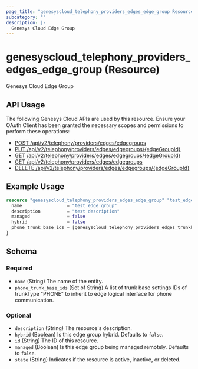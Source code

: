 ```yaml
---
page_title: "genesyscloud_telephony_providers_edges_edge_group Resource - terraform-provider-genesyscloud"
subcategory: ""
description: |-
  Genesys Cloud Edge Group
---
```

# genesyscloud_telephony_providers_edges_edge_group (Resource)

Genesys Cloud Edge Group

## API Usage
The following Genesys Cloud APIs are used by this resource. Ensure your OAuth Client has been granted the necessary scopes and permissions to perform these operations:

* [POST /api/v2/telephony/providers/edges/edgegroups](https://developer.genesys.cloud/api/rest/v2/telephonyprovidersedge/#post-api-v2-telephony-providers-edges-edgegroups)
* [PUT /api/v2/telephony/providers/edges/edgegroups/{edgeGroupId}](https://developer.genesys.cloud/api/rest/v2/telephonyprovidersedge/#put-api-v2-telephony-providers-edges-edgegroups--edgeGroupId-)
* [GET /api/v2/telephony/providers/edges/edgegroups/{edgeGroupId}](https://developer.genesys.cloud/api/rest/v2/telephonyprovidersedge/#get-api-v2-telephony-providers-edges-edgegroups--edgeGroupId-)
* [GET /api/v2/telephony/providers/edges/edgegroups](https://developer.genesys.cloud/api/rest/v2/telephonyprovidersedge/#get-api-v2-telephony-providers-edges-edgegroups)
* [DELETE /api/v2/telephony/providers/edges/edgegroups/{edgeGroupId}](https://developer.genesys.cloud/api/rest/v2/telephonyprovidersedge/#delete-api-v2-telephony-providers-edges-edgegroups--edgeGroupId-)

## Example Usage

```terraform
resource "genesyscloud_telephony_providers_edges_edge_group" "test_edge_group" {
  name                 = "test edge group"
  description          = "test description"
  managed              = false
  hybrid               = false
  phone_trunk_base_ids = [genesyscloud_telephony_providers_edges_trunkbasesettings.trunk.id]
}
```

<!-- schema generated by tfplugindocs -->
## Schema

### Required

- `name` (String) The name of the entity.
- `phone_trunk_base_ids` (Set of String) A list of trunk base settings IDs of trunkType "PHONE" to inherit to edge logical interface for phone communication.

### Optional

- `description` (String) The resource's description.
- `hybrid` (Boolean) Is this edge group hybrid. Defaults to `false`.
- `id` (String) The ID of this resource.
- `managed` (Boolean) Is this edge group being managed remotely. Defaults to `false`.
- `state` (String) Indicates if the resource is active, inactive, or deleted.

